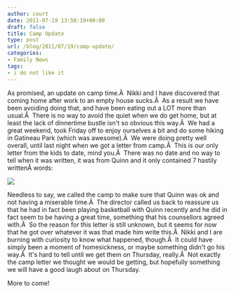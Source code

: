 ```yaml
---
author: court
date: 2011-07-19 13:58:19+00:00
draft: false
title: Camp Update
type: post
url: /blog/2011/07/19/camp-update/
categories:
- Family News
tags:
- i do not like it
---
```


As promised, an update on camp time.Â  Nikki and I have discovered that coming home after work to an empty house sucks.Â  As a result we have been avoiding doing that, and have been eating out a LOT more than usual.Â  There is no way to avoid the quiet when we do get home, but at least the lack of dinnertime bustle isn't so obvious this way.Â  We had a great weekend, took Friday off to enjoy ourselves a bit and do some hiking in Gatineau Park (which was awesome).Â  We were doing pretty well overall, until last night when we got a letter from camp.Â  This is our only letter from the kids to date, mind you.Â  There was no date and no way to tell when it was written, it was from Quinn and it only contained 7 hastily writtenÂ words:

[![](http://www.vallentyne.com/blog/wp-content/uploads/2011/07/camp-letter-768x1024.jpg)
](http://www.vallentyne.com/blog/wp-content/uploads/2011/07/camp-letter.jpg)



Needless to say, we called the camp to make sure that Quinn was ok and not having a miserable time.Â  The director called us back to reassure us that he had in fact been playing basketball with Quinn recently and he did in fact seem to be having a great time, something that his counsellors agreed with.Â  So the reason for this letter is still unknown, but it seems for now that he got over whatever it was that made him write this.Â  Nikki and I are burning with curiosity to know what happened, though.Â  It could have simply been a moment of homesickness, or maybe something didn't go his way.Â  It's hard to tell until we get them on Thursday, really.Â  Not exactly the camp letter we thought we would be getting, but hopefully something we will have a good laugh about on Thursday.

More to come!
